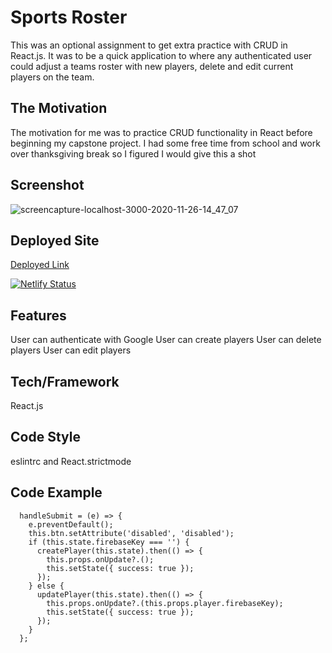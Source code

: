 # Sports Roster
This was an optional assignment to get extra practice with CRUD in React.js. It was to be a quick application to where any authenticated user could adjust a teams roster with new players, delete and edit current players on the team.

## The Motivation
The motivation for me was to practice CRUD functionality in React before beginning my capstone project. I had some free time from school and work over thanksgiving break so I figured I would give this a shot

## Screenshot
![screencapture-localhost-3000-2020-11-26-14_47_07](https://user-images.githubusercontent.com/66916708/100390712-f98a9000-2ff6-11eb-96a6-46d0d4145eb3.png)

## Deployed Site
[Deployed Link](https://sports-roster.netlify.app/)

[![Netlify Status](https://api.netlify.com/api/v1/badges/fabb42f7-2bce-444f-9caa-65a251cc7bd8/deploy-status)](https://app.netlify.com/sites/sports-roster/deploys)

## Features
User can authenticate with Google
User can create players
User can delete players
User can edit players

## Tech/Framework
React.js

## Code Style
eslintrc and React.strictmode

## Code Example
```
  handleSubmit = (e) => {
    e.preventDefault();
    this.btn.setAttribute('disabled', 'disabled');
    if (this.state.firebaseKey === '') {
      createPlayer(this.state).then(() => {
        this.props.onUpdate?.();
        this.setState({ success: true });
      });
    } else {
      updatePlayer(this.state).then(() => {
        this.props.onUpdate?.(this.props.player.firebaseKey);
        this.setState({ success: true });
      });
    }
  };
  ```

